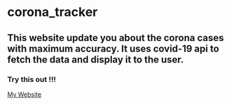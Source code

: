 # corona_tracker
## This website update you about the corona cases with maximum accuracy. It uses covid-19 api to fetch the data and display it to the user.
### Try this out !!!
[My Website](https://paarth2608.github.io/corona_tracker/)
